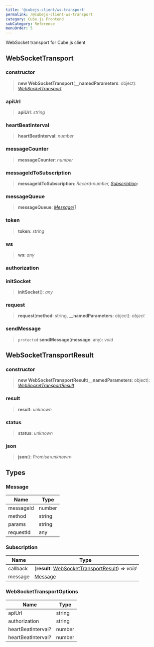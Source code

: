 ```yaml
---
title: '@cubejs-client/ws-transport'
permalink: /@cubejs-client-ws-transport
category: Cube.js Frontend
subCategory: Reference
menuOrder: 5
---
```


WebSocket transport for Cube.js client

## WebSocketTransport

### constructor

>  **new WebSocketTransport**(**__namedParameters**: object): *[WebSocketTransport](#web-socket-transport)*

### apiUrl

> **apiUrl**: *string*

### heartBeatInterval

> **heartBeatInterval**: *number*

### messageCounter

> **messageCounter**: *number*

### messageIdToSubscription

> **messageIdToSubscription**: *Record‹number, [Subscription](#types-subscription)›*

### messageQueue

> **messageQueue**: *[Message](#types-message)[]*

### token

> **token**: *string*

### ws

> **ws**: *any*

### authorization

### initSocket

>  **initSocket**(): *any*

### request

>  **request**(**method**: string, **__namedParameters**: object): *object*

### sendMessage

> `protected` **sendMessage**(**message**: any): *void*

## WebSocketTransportResult

### constructor

>  **new WebSocketTransportResult**(**__namedParameters**: object): *[WebSocketTransportResult](#web-socket-transport-result)*

### result

> **result**: *unknown*

### status

> **status**: *unknown*

### json

>  **json**(): *Promise‹unknown›*

## Types

### Message

Name | Type |
------ | ------ |
messageId | number |
method | string |
params | string |
requestId | any |

### Subscription

Name | Type |
------ | ------ |
callback |  (**result**: [WebSocketTransportResult](#web-socket-transport-result)) => *void* |
message | [Message](#types-message) |

### WebSocketTransportOptions

Name | Type |
------ | ------ |
apiUrl | string |
authorization | string |
heartBeatInterval? | number |
heartBeatInterval? | number |
